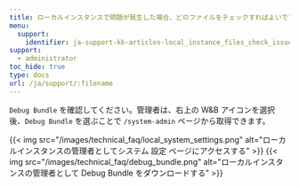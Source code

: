 ```yaml
---
title: ローカルインスタンスで問題が発生した場合、どのファイルをチェックすればよいですか？
menu:
  support:
    identifier: ja-support-kb-articles-local_instance_files_check_issues
support:
  - administrator
toc_hide: true
type: docs
url: /ja/support/:filename
---
```

`Debug Bundle` を確認してください。管理者は、右上の W&B アイコンを選択後、`Debug Bundle` を選ぶことで `/system-admin` ページから取得できます。

{{< img src="/images/technical_faq/local_system_settings.png" alt="ローカルインスタンスの管理者としてシステム 設定 ページにアクセスする" >}}
{{< img src="/images/technical_faq/debug_bundle.png" alt="ローカルインスタンスの管理者として Debug Bundle をダウンロードする" >}}